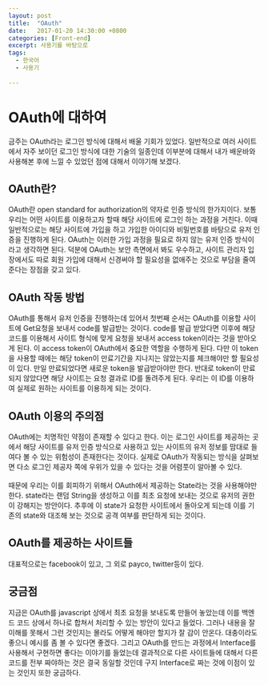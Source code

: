 ```yaml
---
layout: post
title:  "OAuth"
date:   2017-01-20 14:30:00 +0800
categories: [Front-end]
excerpt: 사용기를 바탕으로
tags:
  - 한국어
  - 사용기
 
---
```


# OAuth에 대하여

금주는 OAuth라는 로그인 방식에 대해서 배울 기회가 있었다. 일반적으로 여러 사이트에서 자주 보이던 로그인 방식에 대한 기술의 일종인데 이부분에 대해서 내가 배운바와 사용해본 후에 느낄 수 있었던 점에 대해서 이야기해 보겠다.

## OAuth란?

OAuth란 open standard for authorization의 약자로 인증 방식의 한가지이다. 보통 우리는 어떤 사이트를 이용하고자 할때 해당 사이트에 로그인 하는 과정을 거친다. 이때 일반적으로는 해당 사이트에 가입을 하고 가입한 아이디와 비밀번호를 바탕으로 유저 인증을 진행하게 된다. OAuth는 이러한 가입 과정을 필요로 하지 않는 유저 인증 방식이라고 생각하면 된다. 덕분에 OAuth는 보안 측면에서 봐도 우수하고, 사이트 관리자 입장에서도 따로 회원 가입에 대해서 신경써야 할 필요성을 없애주는 것으로 부담을 줄여 준다는 장점을 갖고 있다. 

## OAuth 작동 방법

OAuth를 통해서 유저 인증을 진행하는데 있어서 첫번째 순서는 OAuth를 이용할 사이트에 Get요청을 보내서 code를 발급받는 것이다. code를 발급 받았다면 이후에 해당 코드를 이용해서 사이트 형식에 맞게 요청을 보내서 access token이라는 것을 받아오게 된다. 이 access token이 OAuth에서 중요한 역할을 수행하게 된다. 다만 이 token을 사용할 때에는 해당 token이 만료기간을 지나지는 않았는지를 체크해야만 할 필요성이 있다. 만일 만료되었다면 새로운 token을 발급받아야만 한다. 반대로 token이 만료되지 않았다면 해당 사이트는 요청 결과로 ID를 돌려주게 된다. 우리는 이 ID를 이용하여 실제로 원하는 사이트를 이용하게 되는 것이다. 

## OAuth 이용의 주의점

OAuth에는 치명적인 약점이 존재할 수 있다고 한다. 이는 로그인 사이트를 제공하는 곳에서 해당 사이트를 유저 인증 방식으로 사용하고 있는 사이트의 유저 정보를 맘대로 들여다 볼 수 있는 위험성이 존재한다는 것이다. 실제로 OAuth가 작동되는 방식을 살펴보면 다소 로그인 제공자 쪽에 우위가 있을 수 있다는 것을 어렴풋이 알아볼 수 있다.<br><br>
때문에 우리는 이를 회피하기 위해서 OAuth에서 제공하는 State라는 것을 사용해야만 한다. state라는 랜덤 String을 생성하고 이를 최초 요청에 보내는 것으로 유저의 권한이 강해지는 방안이다. 추후에 이 state가 요청한 사이트에서 돌아오게 되는데 이를 기존의 state와 대조해 보는 것으로 공격 여부를 판단하게 되는 것이다. 

## OAuth를 제공하는 사이트들

대표적으로는 facebook이 있고, 그 외로 payco, twitter등이 있다. 

## 궁금점

지금은 OAuth를 javascript 상에서 최초 요청을 보내도록 만들어 놓았는데 이를 백엔드 코드 상에서 하나로 합쳐서 처리할 수 있는 방안이 있다고 들었다. 그러나 내용을 잘 이해를 못해서 그런 것인지는 몰라도 어떻게 해야만 할지가 잘 감이 안온다. 대충이라도 좋으니 예시를 좀 볼 수 있다면 좋겠다. 그리고 OAuth를 만드는 과정에서 Interface를 사용해서 구현하면 좋다는 이야기를 들었는데 결과적으로 다른 사이트들에 대해서 다른 코드를 전부 짜야하는 것은 결국 동일할 것인데 구지 Interface로 짜는 것에 이점이 있는 것인지 또한 궁금하다. 


